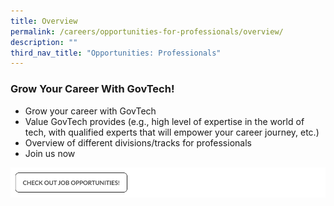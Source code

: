 ```yaml
---
title: Overview
permalink: /careers/opportunities-for-professionals/overview/
description: ""
third_nav_title: "Opportunities: Professionals"
---
```

### Grow Your Career With GovTech!

* Grow your career with GovTech 
* Value GovTech provides (e.g., high level of expertise in the world of tech, with qualified experts that will empower your career journey, etc.) 
*  Overview of different divisions/tracks for professionals 
* Join us now

![](/images/job_cta2.png)